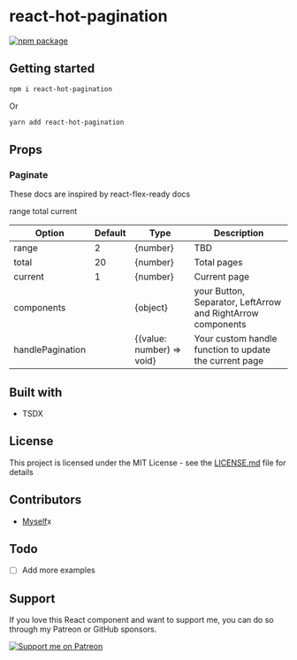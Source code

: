 # react-hot-pagination

[![npm package][npm-badge]][npm]

[npm-badge]: https://img.shields.io/npm/v/npm-package.png?style=flat-square
[npm]: https://www.npmjs.org/package/react-hot-pagination

## Getting started

```bash
npm i react-hot-pagination
```

Or

```bash
yarn add react-hot-pagination
```

## Props

### Paginate

These docs are inspired by react-flex-ready docs

range
total
current

| Option           | Default | Type                      | Description                                                 |
| ---------------- | ------- | ------------------------- | ----------------------------------------------------------- |
| range            | 2       | {number}                  | TBD                                                         |
| total            | 20      | {number}                  | Total pages                                                 |
| current          | 1       | {number}                  | Current page                                                |
| components       |         | {object}                  | your Button, Separator, LeftArrow and RightArrow components |
| handlePagination |         | {(value: number) => void} | Your custom handle function to update the current page      |

## Built with

- TSDX

## License

This project is licensed under the MIT License - see the [LICENSE.md](LICENSE.md) file for details

## Contributors

- [Myself](https://smakosh.com)x

## Todo

- [ ] Add more examples

## Support

If you love this React component and want to support me, you can do so through my Patreon or GitHub sponsors.

[![Support me on Patreon](https://c5.patreon.com/external/logo/become_a_patron_button.png)](https://www.patreon.com/smakosh)
